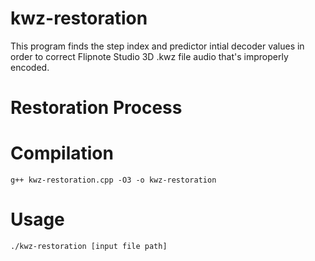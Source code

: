 # kwz-restoration

This program finds the step index and predictor intial decoder values in order to correct Flipnote Studio 3D .kwz file audio that's improperly encoded. 

# Restoration Process



# Compilation

`g++ kwz-restoration.cpp -O3 -o kwz-restoration`

# Usage

`./kwz-restoration [input file path]`
